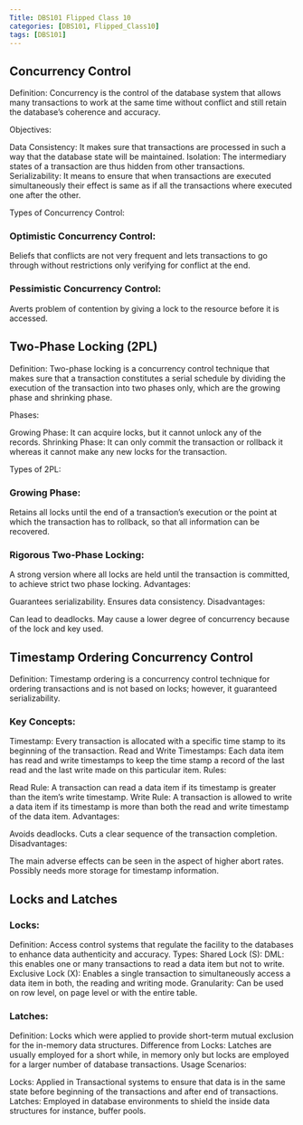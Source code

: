 ```yaml
---
Title: DBS101 Flipped Class 10
categories: [DBS101, Flipped_Class10]
tags: [DBS101]
---
```


## Concurrency Control 
Definition: Concurrency is the control of the database system that allows many transactions to work at the same time without conflict and still retain the database’s coherence and accuracy. 

Objectives: 

Data Consistency: It makes sure that transactions are processed in such a way that the database state will be maintained. 
Isolation: The intermediary states of a transaction are thus hidden from other transactions. 
Serializability: It means to ensure that when transactions are executed simultaneously their effect is same as if all the transactions where executed one after the other. 

Types of Concurrency Control: 

### Optimistic Concurrency Control: 
Beliefs that conflicts are not very frequent and lets transactions to go through without restrictions only verifying for conflict at the end. 

### Pessimistic Concurrency Control: 
Averts problem of contention by giving a lock to the resource before it is accessed. 

## Two-Phase Locking (2PL) 
Definition: Two-phase locking is a concurrency control technique that makes sure that a transaction constitutes a serial schedule by dividing the execution of the transaction into two phases only, which are the growing phase and shrinking phase. 

Phases: 

Growing Phase: It can acquire locks, but it cannot unlock any of the records. 
Shrinking Phase: It can only commit the transaction or rollback it whereas it cannot make any new locks for the transaction. 

Types of 2PL: 

### Growing Phase: 
Retains all locks until the end of a transaction’s execution or the point at which the transaction has to rollback, so that all information can be recovered. 

### Rigorous Two-Phase Locking: 
A strong version where all locks are held until the transaction is committed, to achieve strict two phase locking. 
Advantages: 

Guarantees serializability. 
Ensures data consistency. 
Disadvantages: 

Can lead to deadlocks. 
May cause a lower degree of concurrency because of the lock and key used. 

## Timestamp Ordering Concurrency Control 
Definition: Timestamp ordering is a concurrency control technique for ordering transactions and is not based on locks; however, it guaranteed serializability. 

### Key Concepts: 

Timestamp: Every transaction is allocated with a specific time stamp to its beginning of the transaction. 
Read and Write Timestamps: Each data item has read and write timestamps to keep the time stamp a record of the last read and the last write made on this particular item. 
Rules: 

Read Rule: A transaction can read a data item if its timestamp is greater than the item’s write timestamp. 
Write Rule: A transaction is allowed to write a data item if its timestamp is more than both the read and write timestamp of the data item. 
Advantages: 

Avoids deadlocks. 
Cuts a clear sequence of the transaction completion. 
Disadvantages: 

The main adverse effects can be seen in the aspect of higher abort rates. 
Possibly needs more storage for timestamp information. 

## Locks and Latches 
### Locks: 

Definition: Access control systems that regulate the facility to the databases to enhance data authenticity and accuracy. 
Types: 
Shared Lock (S): DML: this enables one or many transactions to read a data item but not to write. 
Exclusive Lock (X): Enables a single transaction to simultaneously access a data item in both, the reading and writing mode. 
Granularity: Can be used on row level, on page level or with the entire table. 

### Latches: 

Definition: Locks which were applied to provide short-term mutual exclusion for the in-memory data structures. 
Difference from Locks: Latches are usually employed for a short while, in memory only but locks are employed for a larger number of database transactions. 
Usage Scenarios: 

Locks: Applied in Transactional systems to ensure that data is in the same state before beginning of the transactions and after end of transactions. 
Latches: Employed in database environments to shield the inside data structures for instance, buffer pools. 
